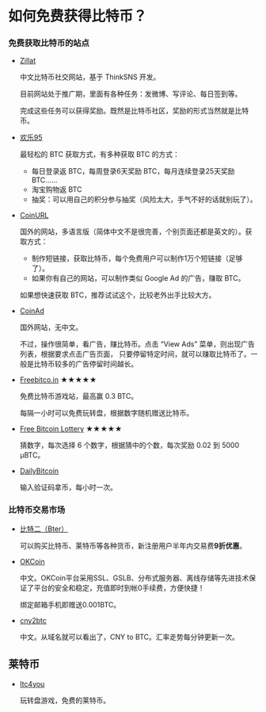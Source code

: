 如何免费获得比特币？
===========

### 免费获取比特币的站点

* [Zillat](http://www.dwz.cn/zillat)

	中文比特币社交网站，基于 ThinkSNS 开发。

	目前网站处于推广期，里面有各种任务：发微博、写评论、每日签到等。

	完成这些任务可以获得奖励。既然是比特币社区，奖励的形式当然就是比特币。

* [欢乐95](http://www.dwz.cn/huanle95)

	最轻松的 BTC 获取方式，有多种获取 BTC 的方式：

	* 每日登录返 BTC，每周登录6天奖励 BTC，每月连续登录25天奖励 BTC……
	* 淘宝购物返 BTC
	* 抽奖：可以用自己的积分参与抽奖（风险太大，手气不好的话就别玩了）。

* [CoinURL](http://www.dwz.cn/coinurl)

	国外的网站，多语言版（简体中文不是很完善，个别页面还都是英文的）。获取方式：

	* 制作短链接，获取比特币，每个免费用户可以制作1万个短链接（足够了）。
	* 如果你有自己的网站，可以制作类似 Google Ad 的广告，赚取 BTC。

	如果想快速获取 BTC，推荐试试这个，比较老外出手比较大方。
* [CoinAd](http://dwz.cn/coinad)
	
	国外网站，无中文。

	不过，操作很简单，看广告，赚比特币。点击 “View Ads” 菜单，则出现广告列表，根据要求点击广告页面，
	只要停留特定时间，就可以赚取比特币了。一般是比特币较多的广告停留时间越长。

* [Freebitco.in](http://freebitco.in/?r=49909) ★★★★★

	免费比特币游戏站，最高赢 0.3 BTC。
	
	每隔一小时可以免费玩转盘，根据数字随机赠送比特币。
	
* [Free Bitcoin Lottery](http://www.freebitcoinlottery.com/?a=15hfB3YMe31TkLz9vS8ybY7NFGHRXr2HyP) ★★★★★
	
	猜数字，每次选择 6 个数字，根据猜中的个数，每次奖励 0.02 到 5000 μBTC。
	
* [DailyBitcoin](http://dwz.cn/dailybitcoins)

	输入验证码拿币，每小时一次。
	
### 比特币交易市场

* [比特二（Bter）](https://bter.com/ref/29767)

	可以购买比特币、莱特币等各种货币，新注册用户半年内交易费**9折优惠**。

* [OKCoin](http://www.okcoin.com/?invite=3360896)
 
	中文。OKCoin平台采用SSL、GSLB、分布式服务器、离线存储等先进技术保证了平台的安全和稳定，充值即时到帐0手续费，方便快捷！

	绑定邮箱手机即赠送0.001BTC。
	

* [cny2btc](https://www.cny2btc.com/invite/841d7d1)

	中文。从域名就可以看出了，CNY to BTC。汇率走势每分钟更新一次。
	
## 莱特币

* [ltc4you](http://ltc4you.com/?r=3978)

	玩转盘游戏，免费的莱特币。

	

